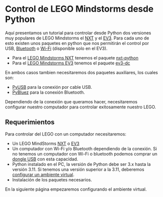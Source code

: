 [NXT]: https://s.click.aliexpress.com/e/_Dkm7FYb
[EV3]: https://s.click.aliexpress.com/e/_DmUt8rH
[BT]: https://s.click.aliexpress.com/e/_DdCQLDN
[WIFI]: https://s.click.aliexpress.com/e/_DdCcaFN
[NXTpy]: https://ni.srht.site/nxt-python/latest/
[NXTgit]: https://github.com/schodet/nxt-python
[EV3py]: https://ev3-dc.readthedocs.io/en/latest/
[EV3git]: https://github.com/ChristophGaukel/ev3-python3
[pybluez]: https://github.com/pybluez/pybluez
[pyusb]: https://github.com/pyusb/pyusb

# Control de LEGO Mindstorms desde Python

Aquí presentamos un tutorial para controlar desde Python dos versiones muy populares de LEGO Mindstorms el [NXT][NXT] y el [EV3][EV3]. Para cada uno de esto existen unos paquetes en python que nos permitirán el control por USB, [Bluetooth][BT] o [Wi-Fi][WIFI] (disponible solo en el EV3). 

- Para el [LEGO Mindstorms NXT][NXT] tenemos el paquete [nxt-python][NXTpy]
- Para el [LEGO Mindstorms EV3][EV3] tenemos el paquete [ev3-dc][EV3py]

En ambos casos tambien necesitaremos dos paquetes auxiliares, los cuales son:

- [PyUSB][pyusb] para la conexión por cable USB.
- [PyBluez][pybluez] para la conexión Bluetooth.

Dependiendo de la conexión que queramos hacer, necesitaremos configurar nuestro computador para controlar exitosamente nuestro LEGO. 

## Requerimientos

Para controlar del LEGO con un computador necesitaremos:

- Un LEGO MindStorms [NXT][NXT] o [EV3][EV3]
- Un computador con Wi-Fi y/o Bluetooth dependiendo de la conexión. Si no tenemos un computador con Wi-Fi o bluetooth podemos comprar un [dongle USB][WIFI] con esta capacidad.
- Python instalado en el PC, la versión de Python debe ser 3.x hasta la versión 3.11. Si tenemos una versión superior a la 3.11, deberemos [configurar un ambiente virtual](ambiente-virtual).
- Instalación de los paquetes necesarios.

En la siguiente página empezaremos configurando el ambiente virtual. 